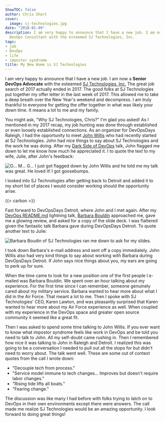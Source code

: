 ```yaml
---
ShowTOC: false
author: Chris Short
cover:
  image: sj-technologies.jpg
date: "2018-01-09"
description: I am very happy to announce that I have a new job. I am now a Senior
  DevOps Consultant with the esteemed SJ Technologies, Inc.
tags:
- job
- DevOps
- life
- impostor syndrome
title: My New Home is SJ Technologies
---
```


I am very happy to announce that I have a new job. I am now a **Senior DevOps Advocate** with the esteemed [SJ Technologies, Inc.](http://sjtechcorp.com/) The great job search of 2017 actually ended in 2017. The good folks at SJ Technologies put together my offer letter in the last week of 2017. This allowed me to take a deep breath over the New Year's weekend and decompress. I am truly thankful to everyone for getting the offer together in what was likely your down time. It means a lot to me and my family.


You might ask, "Why SJ Technologies, Chris?" I'm glad you asked! As I mentioned in my 2017 recap, my job hunting was done through established or even loosely established connections. As an organizer for DevOpsDays Raleigh, I had the opportunity to meet [John Willis](https://www.linkedin.com/in/johnwillisatlanta/) who had recently started at SJ Technologies. John had nice things to say about SJ Technologies and the work he was doing. After my [Dark Side of DevOps](/the-dark-side-of-devops/) talk, John flagged me down to let me know how much he appreciated it. I to quote the text to my wife, Julie, after John's feedback:

![O... M... G... I just got flagged down by John Willis and he told me my talk was great. He loved it! I got goosebumps.](https://shortcdn.com/chrisshort/john-willis-imessage-to-juile.png#center)

I looked into SJ Technologies after getting back to Detroit and added it to my short list of places I would consider working should the opportunity arise.

{{< carbon >}}

Fast forward to DevOpsDays Detroit, where John and I met again. After my [DevOps README.md](/devops-readme.md/) lightning talk, [Barbara Bouldin](https://www.devopsdays.org/events/2017-detroit/speakers/barbara-bouldin/) approached me, gave me a glowing review, and asked for a copy of the slide deck. I was flattered given the fantastic talk Barbara gave during DevOpsDays Detroit. To quote another text to Julie:

![Barbara Boudin of SJ Technologies ran me down to ask for my slides.](https://shortcdn.com/chrisshort/barbara-bouldin-imessage-to-julie.png#center)

I took down Barbara's e-mail address and sent off a copy immediately. John Willis also had very kind things to say about working with Barbara during DevOpsDays Detroit. If John says nice things about you, my ears are going to perk up for sure.

When the time came to look for a new position one of the first people I e-mailed was Barbara Bouldin. We spent over an hour talking about my experience. For the first time since I can remember, someone genuinely cared about my military service. Barbara wanted to hear more about what I did in the Air Force. That meant a lot to me. Then I spoke with SJ Technologies' CEO, Karen Lawton, and was pleasantly surprised that Karen wanted to hear more about my Air Force experience as well. When coupled with my experience in the DevOps space and greater open source community it seemed like a great fit.

Then I was asked to spend some time talking to John Willis. If you ever want to know what impostor syndrome feels like work in DevOps and be told you need to talk to John. All my self-doubt came rushing in. Then I remembered how nice it was talking to John in Raleigh and Detroit. I realized this was going to be a conversation I needed to pull out all the stops for but didn't need to worry about. The talk went well. These are some out of context quotes from the call I wrote down:

* "Decouple tech from process."
* "Service model immune to tech changes... Improves but doesn't require labor changes."
* "Rising tide lifts all boats."
* "Fearing change."

The discussion was like many I had before with folks trying to latch on to DevOps in their own environments except there were answers. The call made me realize SJ Technologies would be an amazing opportunity. I look forward to doing great things!
